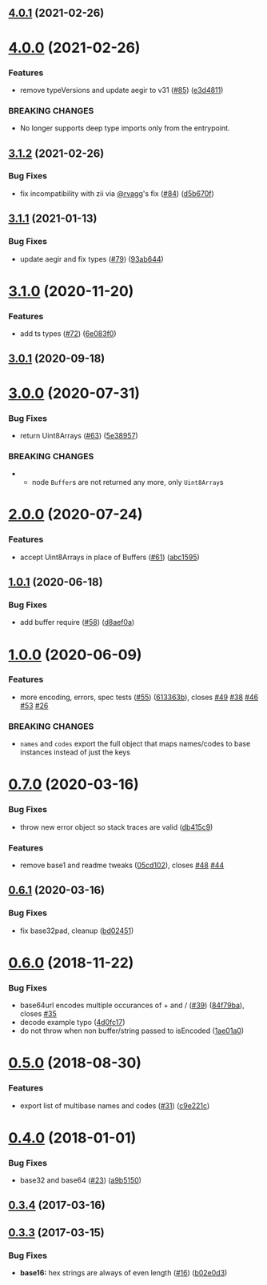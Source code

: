 ## [4.0.1](https://github.com/multiformats/js-multibase/compare/v4.0.0...v4.0.1) (2021-02-26)



# [4.0.0](https://github.com/multiformats/js-multibase/compare/v3.1.2...v4.0.0) (2021-02-26)


### Features

* remove typeVersions and update aegir to v31 ([#85](https://github.com/multiformats/js-multibase/issues/85)) ([e3d4811](https://github.com/multiformats/js-multibase/commit/e3d48114083cbc6f0f3606e41c0e3e4b743e88f7))


### BREAKING CHANGES

* No longer supports deep type imports only from the entrypoint.



## [3.1.2](https://github.com/multiformats/js-multibase/compare/v3.1.1...v3.1.2) (2021-02-26)


### Bug Fixes

* fix incompatibility with zii via [@rvagg](https://github.com/rvagg)'s fix ([#84](https://github.com/multiformats/js-multibase/issues/84)) ([d5b670f](https://github.com/multiformats/js-multibase/commit/d5b670fbaab941a47f6ece1ff39870bfa394065e))



## [3.1.1](https://github.com/multiformats/js-multibase/compare/v3.1.0...v3.1.1) (2021-01-13)


### Bug Fixes

* update aegir and fix types ([#79](https://github.com/multiformats/js-multibase/issues/79)) ([93ab644](https://github.com/multiformats/js-multibase/commit/93ab644c6b7b239b5c87e86ed1fd5c40c58a2a8b))



# [3.1.0](https://github.com/multiformats/js-multibase/compare/v3.0.1...v3.1.0) (2020-11-20)


### Features

* add ts types ([#72](https://github.com/multiformats/js-multibase/issues/72)) ([6e083f0](https://github.com/multiformats/js-multibase/commit/6e083f0353835c3598dfa2e61a86016a8ec85f75))



<a name="3.0.1"></a>
## [3.0.1](https://github.com/multiformats/js-multibase/compare/v3.0.0...v3.0.1) (2020-09-18)



<a name="3.0.0"></a>
# [3.0.0](https://github.com/multiformats/js-multibase/compare/v2.0.0...v3.0.0) (2020-07-31)


### Bug Fixes

* return Uint8Arrays ([#63](https://github.com/multiformats/js-multibase/issues/63)) ([5e38957](https://github.com/multiformats/js-multibase/commit/5e38957))


### BREAKING CHANGES

* - node `Buffer`s are not returned any more, only `Uint8Array`s



<a name="2.0.0"></a>
# [2.0.0](https://github.com/multiformats/js-multibase/compare/v1.0.1...v2.0.0) (2020-07-24)


### Features

* accept Uint8Arrays in place of Buffers ([#61](https://github.com/multiformats/js-multibase/issues/61)) ([abc1595](https://github.com/multiformats/js-multibase/commit/abc1595))



<a name="1.0.1"></a>
## [1.0.1](https://github.com/multiformats/js-multibase/compare/v1.0.0...v1.0.1) (2020-06-18)


### Bug Fixes

* add buffer require ([#58](https://github.com/multiformats/js-multibase/issues/58)) ([d8aef0a](https://github.com/multiformats/js-multibase/commit/d8aef0a))



<a name="1.0.0"></a>
# [1.0.0](https://github.com/multiformats/js-multibase/compare/v0.7.0...v1.0.0) (2020-06-09)


### Features

* more encoding, errors, spec tests ([#55](https://github.com/multiformats/js-multibase/issues/55)) ([613363b](https://github.com/multiformats/js-multibase/commit/613363b)), closes [#49](https://github.com/multiformats/js-multibase/issues/49) [#38](https://github.com/multiformats/js-multibase/issues/38) [#46](https://github.com/multiformats/js-multibase/issues/46) [#53](https://github.com/multiformats/js-multibase/issues/53) [#26](https://github.com/multiformats/js-multibase/issues/26)


### BREAKING CHANGES

* `names` and `codes` export the full object that maps names/codes to base instances instead of just the keys



<a name="0.7.0"></a>
# [0.7.0](https://github.com/multiformats/js-multibase/compare/v0.6.1...v0.7.0) (2020-03-16)


### Bug Fixes

* throw new error object so stack traces are valid ([db415c9](https://github.com/multiformats/js-multibase/commit/db415c9))


### Features

* remove base1 and readme tweaks ([05cd102](https://github.com/multiformats/js-multibase/commit/05cd102)), closes [#48](https://github.com/multiformats/js-multibase/issues/48) [#44](https://github.com/multiformats/js-multibase/issues/44)



<a name="0.6.1"></a>
## [0.6.1](https://github.com/multiformats/js-multibase/compare/v0.6.0...v0.6.1) (2020-03-16)


### Bug Fixes

* fix base32pad, cleanup ([bd02451](https://github.com/multiformats/js-multibase/commit/bd02451))



<a name="0.6.0"></a>
# [0.6.0](https://github.com/multiformats/js-multibase/compare/v0.5.0...v0.6.0) (2018-11-22)


### Bug Fixes

* base64url encodes multiple occurances of + and / ([#39](https://github.com/multiformats/js-multibase/issues/39)) ([84f79ba](https://github.com/multiformats/js-multibase/commit/84f79ba)), closes [#35](https://github.com/multiformats/js-multibase/issues/35)
* decode example typo ([4d0fc17](https://github.com/multiformats/js-multibase/commit/4d0fc17))
* do not throw when non buffer/string passed to isEncoded ([1ae01a0](https://github.com/multiformats/js-multibase/commit/1ae01a0))



<a name="0.5.0"></a>
# [0.5.0](https://github.com/multiformats/js-multibase/compare/v0.4.0...v0.5.0) (2018-08-30)


### Features

* export list of multibase names and codes ([#31](https://github.com/multiformats/js-multibase/issues/31)) ([c9e221c](https://github.com/multiformats/js-multibase/commit/c9e221c))



<a name="0.4.0"></a>
# [0.4.0](https://github.com/multiformats/js-multibase/compare/v0.3.4...v0.4.0) (2018-01-01)


### Bug Fixes

* base32 and base64 ([#23](https://github.com/multiformats/js-multibase/issues/23)) ([a9b5150](https://github.com/multiformats/js-multibase/commit/a9b5150))



<a name="0.3.4"></a>
## [0.3.4](https://github.com/multiformats/js-multibase/compare/v0.3.3...v0.3.4) (2017-03-16)



<a name="0.3.3"></a>
## [0.3.3](https://github.com/multiformats/js-multibase/compare/v0.3.2...v0.3.3) (2017-03-15)


### Bug Fixes

* **base16:** hex strings are always of even length ([#16](https://github.com/multiformats/js-multibase/issues/16)) ([b02e0d3](https://github.com/multiformats/js-multibase/commit/b02e0d3))



